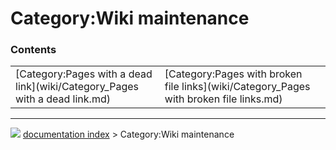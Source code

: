 # Category:Wiki maintenance


### Contents

|     |     |     |
| --- | --- | --- |
| [Category:Pages with a dead link](wiki/Category_Pages with a dead link.md) | [Category:Pages with broken file links](wiki/Category_Pages with broken file links.md) |



---
![](images/Right_arrow.png) [documentation index](../README.md) > Category:Wiki maintenance
